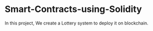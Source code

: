 # Smart-Contracts-using-Solidity
In this project, We create a Lottery system to deploy it on blockchain.
